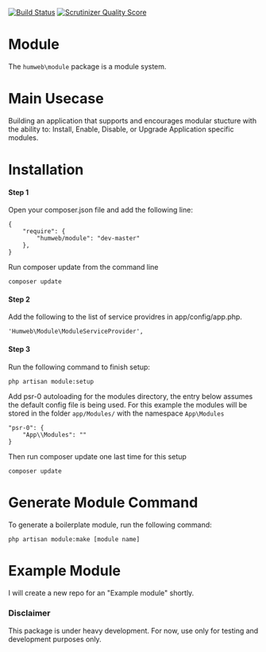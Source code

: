 [![Build Status](https://travis-ci.org/humweb/module.png)](https://travis-ci.org/humweb/module) [![Scrutinizer Quality Score](https://scrutinizer-ci.com/g/humweb/module/badges/quality-score.png?s=5d1608114c078077df52920aecc3f0ffabc8864b)](https://scrutinizer-ci.com/g/humweb/module/) 


Module
======
The `humweb\module` package is a module system.

Main Usecase
=====
Building an application that supports and encourages modular stucture with the ability to:
Install, Enable, Disable, or Upgrade Application specific modules.


Installation
=====

#### Step 1
Open your composer.json file and add the following line:
```
{
    "require": {
        "humweb/module": "dev-master"
    },
}
```

Run composer update from the command line
```
composer update
```

#### Step 2
Add the following to the list of service providres in app/config/app.php.
```
'Humweb\Module\ModuleServiceProvider',
```

#### Step 3
Run the following command to finish setup:
```
php artisan module:setup
```

Add psr-0 autoloading for the modules directory, the entry below assumes the default config file is being used.
For this example the modules will be stored in the folder `app/Modules/` with the namespace `App\Modules`

```
"psr-0": {
    "App\\Modules": ""
}
```
Then run composer update one last time for this setup
```
composer update
```

Generate Module Command
=====
To generate a boilerplate module, run the following command:
```
php artisan module:make [module name]
```

Example Module
=====
I will create a new repo for an "Example module" shortly.



### Disclaimer
This package is under heavy development.
For now, use only for testing and development purposes only.